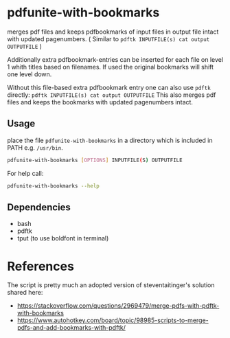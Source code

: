 # pdfunite-with-bookmarks
merges pdf files and keeps pdfbookmarks of input files in output file intact with updated pagenumbers.
( Similar to `pdftk INPUTFILE(s) cat output OUTPUTFILE` )

Additionally extra pdfbookmark-entries can be inserted for each file on level 1 
whith titles based on filenames. If used the original bookmarks will shift one level down. 

Without this file-based extra pdfbookmark entry one can also use `pdftk` directly:
```pdftk INPUTFILE(s) cat output OUTPUTFILE``` 
This also merges pdf files and keeps the bookmarks with updated pagenumbers intact.

## Usage
place the file `pdfunite-with-bookmarks` in a directory which is included in PATH e.g. `/usr/bin`.

```bash
pdfunite-with-bookmarks [OPTIONS] INPUTFILE(S) OUTPUTFILE
```
For help call:

```bash
pdfunite-with-bookmarks --help
```

## Dependencies
- bash
- pdftk
- tput (to use boldfont in terminal)

# References
The script is pretty much an adopted version of steventaitinger's solution shared here:
- https://stackoverflow.com/questions/2969479/merge-pdfs-with-pdftk-with-bookmarks
- https://www.autohotkey.com/board/topic/98985-scripts-to-merge-pdfs-and-add-bookmarks-with-pdftk/
